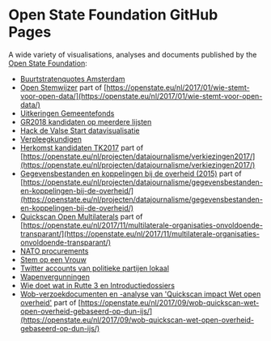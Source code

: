 # Open State Foundation GitHub Pages
A wide variety of visualisations, analyses and documents published by the [Open State Foundation](https://openstate.eu/nl/):
- [Buurtstratenquotes Amsterdam](https://openstate.github.io/bsq020/)
- [Open Stemwijzer](https://openstate.github.io/digitrans/) part of [https://openstate.eu/nl/2017/01/wie-stemt-voor-open-data/](https://openstate.eu/nl/2017/01/wie-stemt-voor-open-data/)
- [Uitkeringen Gemeentefonds](https://openstate.github.io/gemeentefondsuitkering/)
- [GR2018 kandidaten op meerdere lijsten](https://openstate.github.io/gr2018-dubbel/)
- [Hack de Valse Start datavisualisatie](https://openstate.github.io/hackdevalsestart/)
- [Verpleegkundigen](https://openstate.github.io/hahb/)
- [Herkomst kandidaten TK2017](https://openstate.github.io/herkomstkandidatenTK2017/) part of [https://openstate.eu/nl/projecten/datajournalisme/verkiezingen2017/](https://openstate.eu/nl/projecten/datajournalisme/verkiezingen2017/)
- [Gegevensbestanden en koppelingen bij de overheid (2015)](https://openstate.github.io/koppelingen/rijksoverheid/) part of [https://openstate.eu/nl/projecten/datajournalisme/gegevensbestanden-en-koppelingen-bij-de-overheid/](https://openstate.eu/nl/projecten/datajournalisme/gegevensbestanden-en-koppelingen-bij-de-overheid/)
- [Quickscan Open Multilaterals](https://openstate.github.io/multitest/) part of [https://openstate.eu/nl/2017/11/multilaterale-organisaties-onvoldoende-transparant/](https://openstate.eu/nl/2017/11/multilaterale-organisaties-onvoldoende-transparant/)
- [NATO procurements](https://openstate.github.io/nato/procurement/)
- [Stem op een Vrouw](https://openstate.github.io/stemopeenvrouw/)
- [Twitter accounts van politieke partijen lokaal](https://openstate.github.io/twitter-politiek-lokaal/)
- [Wapenvergunningen](https://openstate.github.io/wapenvergunningen/)
- [Wie doet wat in Rutte 3 en Introductiedossiers](https://openstate.github.io/wiedoetwatinrutte3/)
- [Wob-verzoekdocumenten en -analyse van 'Quickscan impact Wet open overheid'](https://openstate.github.io/wobwoo/) part of [https://openstate.eu/nl/2017/09/wob-quickscan-wet-open-overheid-gebaseerd-op-dun-ijs/](https://openstate.eu/nl/2017/09/wob-quickscan-wet-open-overheid-gebaseerd-op-dun-ijs/)
